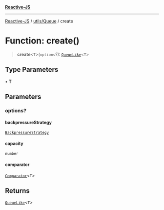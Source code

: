 [**Reactive-JS**](../../../README.md)

***

[Reactive-JS](../../../README.md) / [utils/Queue](../README.md) / create

# Function: create()

> **create**\<`T`\>(`options`?): [`QueueLike`](../../interfaces/QueueLike.md)\<`T`\>

## Type Parameters

• **T**

## Parameters

### options?

#### backpressureStrategy

[`BackpressureStrategy`](../../type-aliases/BackpressureStrategy.md)

#### capacity

`number`

#### comparator

[`Comparator`](../../../functions/type-aliases/Comparator.md)\<`T`\>

## Returns

[`QueueLike`](../../interfaces/QueueLike.md)\<`T`\>
